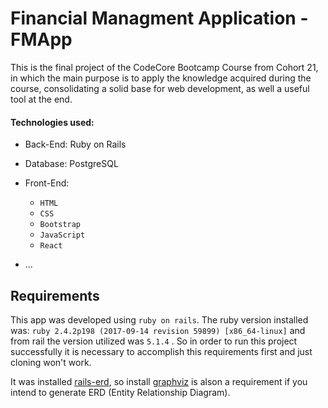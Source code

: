# Financial Managment Application - FMApp

This is the final project of the CodeCore Bootcamp Course from Cohort 21, in which the main purpose is to apply the knowledge acquired during the course, consolidating a solid base for web development, as well a useful tool at the end.

#### Technologies used:

* Back-End: Ruby on Rails

* Database: PostgreSQL

* Front-End:
  * `HTML`
  * `CSS`
  * `Bootstrap`
  * `JavaScript`
  * `React`

* ...


Requirements
------------

This app was developed using `ruby on rails`. The ruby version installed was: `ruby 2.4.2p198 (2017-09-14 revision 59899) [x86_64-linux]` and from rail the version utilized was `5.1.4` . So in order to run this project successfully it is necessary to accomplish this requirements first and just cloning won't work.

It was installed [rails-erd](https://voormedia.github.io/rails-erd/install.html), so install [graphviz](https://gitlab.com/graphviz/graphviz/) is alson a requirement if you intend to generate ERD (Entity Relationship Diagram).
